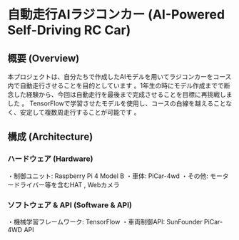 # 自動走行AIラジコンカー (AI-Powered Self-Driving RC Car)

## 概要 (Overview)
本プロジェクトは、自分たちで作成したAIモデルを用いてラジコンカーをコース内で自動走行させることを目的としています 。1年生の時にモデル作成までで断念した経験から、今回は自動走行を最後まで完成させることを目標に再挑戦しました 。
TensorFlowで学習させたモデルを使用し、コースの白線を越えることなく、安定して複数周走行することが可能です 。

## 構成 (Architecture)
### ハードウェア (Hardware)
・制御ユニット: Raspberry Pi 4 Model B 
・車体: PiCar-4wd 
・その他: モータードライバー等を含むHAT , Webカメラ 

### ソフトウェア & API (Software & API)
・機械学習フレームワーク: TensorFlow 
・車両制御API: SunFounder PiCar-4WD API
